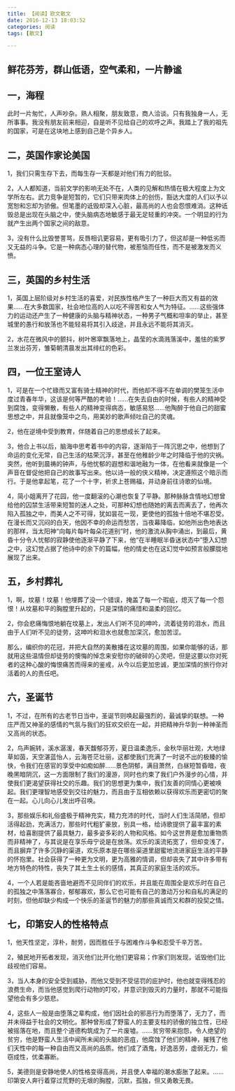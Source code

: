 ```yaml
---
title: 【阅读】欧文散文
date: 2016-12-13 18:03:52
categories: 阅读
tags: [散文]

---
```

## 鲜花芬芳，群山低语，空气柔和，一片静谧

## 一，海程

此时一片匆忙，人声吵杂。熟人相聚，朋友致意，商人洽谈。只有我独身一人，无所事事。我没有朋友前来相迎，自是听不见给自己的欢呼之声。我踏上了我的祖先的国家，可是在这块地上感到自己是个异乡人。<!--more-->

## 二，英国作家论美国

1，我们只需生存下去，而每生存一天都是对他们有力的批驳。

2，人人都知道，当前文学的影响无处不在，人类的见解和热情在极大程度上为文学所左右。武力竞争是短暂的，它们只带来肉体上的创伤，豁达大度的人们以予以宽恕和忘却为骄傲。但笔墨的诋毁却深入心脏，最高尚的人也会怨恨难消。这种诋毁总是出现在头脑之中，使头脑病态地敏感于最无足轻重的冲突。一个明显的行为就产生出两个国家之间的敌意。

3，没有什么比毁誉詈骂，反唇相讥更容易，更有吸引力了，但这却是一种低劣而又无益的斗争。它是一种病态心理的替代物，被惹恼而任性，而不是被激发而义愤。

## 三，英国的乡村生活

1，英国上层阶级对乡村生活的喜爱，对民族性格产生了一种巨大而又有益的效果……在大多数国家，社会地位高的人以吃不得苦和女人气为特征。……这些强体力的运动还产生了一种健康的头脑与精神状态，一种男子气概和坦率的举止，甚至城里的愚行和放荡也不能轻易将其引入歧途，并且永远不能将其消灭。

2，水花在微风中的颤抖，树叶窸窣飘落地上，晶莹的水滴溅落溪中，羞怯的紫罗兰发出芬芳，雏菊朝清晨发出其绯红的色彩。

## 四，一位王室诗人

1，可是在一个忙碌而又富有骑士精神的时代，而他却不得不在单调的樊笼生活中度过青春年华，这该是何等严酷的考验！……在失去自由的时候，有些人的精神受到腐蚀，变得懒散，有些人的精神变得病态，敏感易怒……他陶醉于他自己的甜蜜思想之中，并且就像笼中之鸟，用美妙的歌声倾吐自己的灵魂。

2，他在逆境中受到教育，伴随着自己的思想成长了起来。

3，他合上书以后，脑海中思考着书中的内容，逐渐陷于一阵沉思之中，他想到了命运的变化无常，自己生活的枯荣沉浮，甚至在他稚龄少年之时降临于他的灾祸。突然，他听到晨祷的钟声，与他忧郁的遐想和谐地融为一体，在他看来就像是一个声音在督促他把自己的故事写出来。他以诗一般的侠义精神，决定遵照这个暗示而行。于是他拿起笔，花了一个十字，祈求上苍赐福，并动身前往诗歌的仙境。

4，简小姐离开了花园，他一度翻滚的心潮也恢复了平静。那种脉脉含情地幻想曾给他的囚禁生活带来短暂的迷人之处，可那种幻想也随她的离去而离去了，他再次陷入孤独之中，而美人之不可得，犹如昙花一现，更使他的孤独十倍地不堪忍受。在漫长而又沉闷的白天，他因不幸的命运而愁苦，当夜幕降临，如他所出色地表达的那样，当太阳神“向每片每叶每朵花道别”时，他的激流从胸中涌出，到最后，黄昏十分令人忧郁的寂静使他逐渐平静了下来，他“在半睡眠半昏迷状态中”堕入幻想之中，这幻觉占据了他诗中的余下的篇幅，他的情史也在这幻觉中如预言般朦胧地展现了出来。

## 五，乡村葬礼

1，啊，坟墓！坟墓！他埋葬了没一个错误，掩盖了每一个瑕疵，熄灭了每一个怨恨！从坟墓和平的胸膛里升起的，只是深情的痛惜和温柔的回忆。

2，你会悲痛悔恨地躺在坟墓上，发出人们听不见的呻吟，流着徒劳的泪水，而且由于人们听不见的徒劳，这呻吟和泪水也就愈加深沉，愈加苦涩。

​    那么，编织你的花冠，并把大自然的美散播在这坟墓的周围，如果你能够的话，那就用这些温情但却徒劳的懊悔的悼念来安慰你的破碎的心灵吧，但是这要以你对死者的这种心酸的悔恨痛苦而得来的鉴戒，从今以后更加忠诚，更加深情的旅行你对活着的人的责任吧。

## 六，圣诞节

1，不过，在所有的古老节日当中，圣诞节则唤起最强烈的，最诚挚的联想。一种庄严而又神圣的感情的气氛与我们的狂欢交织在一起，并把精神升华到一种神圣而又高尚的状态。

2，鸟声婉转，溪水潺湲，春天馥郁芬芳，夏日温柔逸乐，金秋华丽壮观，大地绿草如茵，天空湛蓝怡人，云海苍茫壮丽，这都使我们充满了一时说不出的极臻的愉快，令我们在感官的享受中如痴如醉……景色阴郁，满目萧然，白昼短暂昏暗，夜晚黑暗阴沉，这一方面限制了我们的漫游，同时也约束了我们户外漫步的心情，并使我们更渴望获得社交的乐趣。我们的思想更为集中，我们友善的同情心更被唤起。我们更理智地感受到交往的魅力，而且由于互相依赖以获得欢乐而更密切的聚在一起。心儿向心儿发出呼召唤。

3，那些娱乐和礼俗盛极于精神充实，精力充沛的时代，当时人们生活简陋，但却活得起劲，充满活力，那些时代粗犷豪放，别具一格，给诗歌提供了最丰富的素材，给喜剧提供了最具魅力，最多姿多彩的人物和风格。如今这世界是愈加重物质而非精神了，与其说是在享乐毋宁说是在放荡。欢乐的溪流拓宽了，但却变浅了，而且摒弃了许多沉静的渠道，欢乐原本是在哪些渠道里甜蜜地流进家庭生活的平静的怀抱里。社会获得了一种更为文明，更为高雅的情调，但却丧失了其中许多带有地方特色的特性，丧失了其土生土长的感情，其真正的家庭生活的欢乐。

4，一个人若是能吝啬地避而不见同伴们的欢乐，并且能在周围全是欢乐时在自己的孤独之中落落寡合，郁郁寡欢，那么它也可能有自己的激动万分和自私的满足的时刻，但他却缺少构成一个快乐的圣诞节的魅力的那些真诚而又和群的投契之情。

## 七，印第安人的性格特点

1，他天性坚定，淳朴，耐劳，因而胜任于与困难作斗争和忍受千辛万苦。

2，殖民地开拓者发现，消灭他们比开化他们更容易；作家们则发现，诋毁他们比歧视他们容易。

3，当人本身的安全受到威胁，而他又受到不受惩罚的庇护时，他也就变得残忍的浪费生命，而当他感觉到爬行动物的叮咬，并意识到毁灭的力量时，那就不可能指望他会有多少慈悲。

4，这些人一般是由堕落之辈构成，他们因社会的邪恶行为而堕落了，无力了，而并未得益于社会的文明化。那种曾形成了野蛮人的主要支柱的骄傲的独立性，已经被摇落在地，而且整个道德构筑成为了一片废墟。……贫穷带来抱怨，令人绝望的贫穷，他是野蛮人生活中闻所未闻的头脑的恶疽，他腐蚀了他们的精神，摧残了他们天性中的每一种自由而又高尚的品质。他们成了酒鬼，好逸恶劳，虚弱无力，偷窃成性，优柔寡断。

5，美德则是安静地使人的性格变得高尚，并且使人幸福的潮水膨胀了起来。……印第安人奔行着穿过荒野的无垠的胸膛，沉默，孤独，但又勇敢无畏。